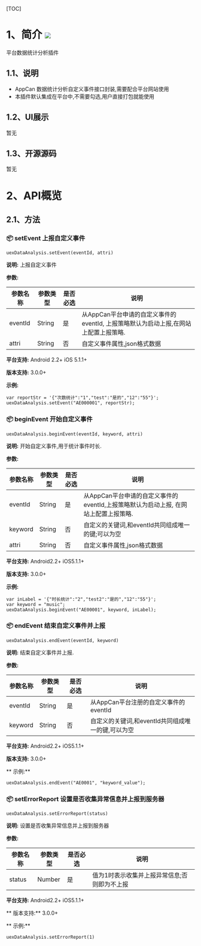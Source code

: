 [TOC]
# 1、简介 [![](http://appcan-download.oss-cn-beijing.aliyuncs.com/%E5%85%AC%E6%B5%8B%2Fgf.png)]()
平台数据统计分析插件
## 1.1、说明

* AppCan 数据统计分析自定义事件接口封装,需要配合平台网站使用
* 本插件默认集成在平台中,不需要勾选,用户直接打包就能使用

## 1.2、UI展示
暂无
## 1.3、开源源码
暂无

# 2、API概览

## 2.1、方法
### 📦 setEvent 上报自定义事件

`uexDataAnalysis.setEvent(eventId, attri)`

**说明:**
上报自定义事件

**参数:**

|  参数名称 | 参数类型  | 是否必选  |  说明 |
| ------------ | ------------ | ------------ | ------------ |
|  eventId | String | 是 | 从AppCan平台申请的自定义事件的eventId, 上报策略默认为启动上报,在网站上配置上报策略. |
| attri | String | 否 | 自定义事件属性,json格式数据 |


**平台支持:**
Android 2.2+
iOS 5.1.1+

**版本支持:**
3.0.0+

**示例:**

```
var reportStr = '{"次数统计":"1","test":"是的","12":"55"}';
uexDataAnalysis.setEvent("AE000001", reportStr);
```

### 📦 beginEvent 开始自定义事件

`uexDataAnalysis.beginEvent(eventId, keyword, attri)`

**说明:**
开始自定义事件,用于统计事件时长.

**参数:**

|  参数名称 | 参数类型  | 是否必选  |  说明 |
| ------------ | ------------ | ------------ | ------------ |
|  eventId | String | 是 | 从AppCan平台申请的自定义事件的eventId,上报策略默认为启动上报, 在网站上配置上报策略. |
| keyword | String | 否 | 自定义的关键词,和eventId共同组成唯一的键;可以为空　 |
| attri | String | 否 | 自定义事件属性,json格式数据 |

**平台支持:**
Android2.2+
iOS5.1.1+

**版本支持:**
3.0.0+

**示例:**  

```
var inLabel = '{"时长统计":"2","test2":"是的","12":"55"}';
var keyword = "music";
uexDataAnalysis.beginEvent("AE00001", keyword, inLabel);
```

### 📦 endEvent 结束自定义事件并上报

`uexDataAnalysis.endEvent(eventId, keyword)`

**说明:**
结束自定义事件并上报.

**参数:**

|  参数名称 | 参数类型  | 是否必选  |  说明 |
| ------------ | ------------ | ------------ | ------------ |
| eventId | String | 是 | 从AppCan平台注册的自定义事件的eventId |
| keyword | String | 否 | 自定义的关键词,和eventId共同组成唯一的键,可以为空|

**平台支持:**
Android2.2+
iOS5.1.1+

**版本支持:**
3.0.0+

** 示例:**

```
uexDataAnalysis.endEvent("AE0001", "keyword_value");
```

### 📦 setErrorReport 设置是否收集异常信息并上报到服务器

`uexDataAnalysis.setErrorReport(status)`

**说明:**
设置是否收集异常信息并上报到服务器

**参数:**

|  参数名称 | 参数类型  | 是否必选  |  说明 |
| ------------ | ------------ | ------------ | ------------ |
| status | Number | 是 | 值为1时表示收集并上报异常信息;否则即为不上报 |

**平台支持:**
Android2.2+
iOS5.1.1+

** 版本支持:**
3.0.0+

**  示例:**

```
uexDataAnalysis.setErrorReport(1)
```

